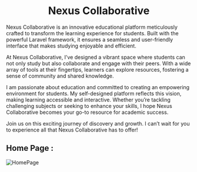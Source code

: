 <h1 align="center">Nexus Collaborative</h1>

Nexus Collaborative is an innovative educational platform meticulously crafted to transform the learning experience for students. Built with the powerful Laravel framework, it ensures a seamless and user-friendly interface that makes studying enjoyable and efficient.

At Nexus Collaborative, I’ve designed a vibrant space where students can not only study but also collaborate and engage with their peers. With a wide array of tools at their fingertips, learners can explore resources, fostering a sense of community and shared knowledge.

I am passionate about education and committed to creating an empowering environment for students. My self-designed platform reflects this vision, making learning accessible and interactive. Whether you’re tackling challenging subjects or seeking to enhance your skills, I hope Nexus Collaborative becomes your go-to resource for academic success.

Join us on this exciting journey of discovery and growth. I can’t wait for you to experience all that Nexus Collaborative has to offer!


## Home Page :

<img src="public/myapp/image1.png" alt="HomePage">
